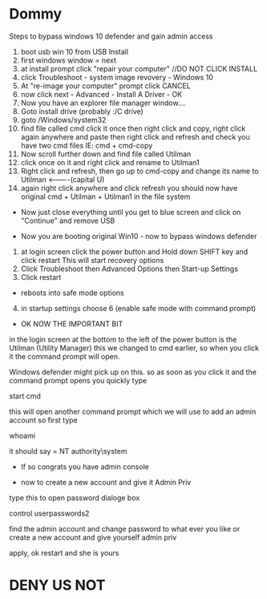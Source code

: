 # Dommy

Steps to bypass windows 10 defender and gain admin access

1. boot usb win 10 from USB Install
2. first windows window = next
3. at install prompt click "repair your computer" //DO NOT CLICK INSTALL
4. click Troubleshoot - system image revovery - Windows 10
5. At "re-image your computer" prompt click CANCEL
6. now click next - Advanced - Install A Driver - OK
7. Now you have an explorer file manager window....
8. Goto install drive (probably :/C drive)
9. goto /Windows/system32
10. find file called cmd click it once then right click and copy, right click again anywhere and paste then right
click and refresh and check you have two cmd files IE: cmd + cmd-copy
11. Now scroll further down and find file called Utilman
12. click once on it and right click and rename to Utilman1
13. Right click and refresh, then go up to cmd-copy and change its name to Utilman <----(capital U)
14. again right click anywhere and click refresh
you should now have original cmd + Utilman + Utilman1 in the file system
 - Now just close everything until you get to blue screen and click on "Continue" and remove USB
 
 - Now you are booting original Win10 - now to bypass windows defender
 
 1. at login screen click the power button and Hold down SHIFT key and click restart
 This will start recovery options
 2. Click Troubleshoot then Advanced Options then Start-up Settings
 3. Click restart
 
 - reboots into safe mode options
 
  4. in startup settings choose 6 (enable safe mode with command prompt)
  
  - OK NOW THE IMPORTANT BIT
  
  in the login screen at the bottom to the left of the power button is the Utilman (Utility Manager) 
  this we changed to cmd earlier, so when you click it the command prompt will open.
  
  Windows defender might pick up on this.
  so as soon as you click it and the command prompt opens you quickly type
  
  start cmd
  
  this will open another command prompt which we will use to 
  add an admin account so first type
  
  whoami
  
  it should say = NT authority\system
  
  - If so congrats you have admin console
  
  - now to create a new account and give it Admin Priv
  
  type this to open password dialoge box
  
  control userpasswords2
  
  find the admin account and change password to what ever you like
  or create a new account and give yourself admin priv
  
  apply, ok restart and she is yours
  
  # DENY US NOT
 


